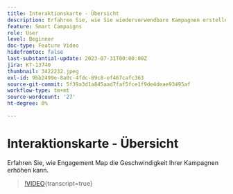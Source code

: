 ```yaml
---
title: Interaktionskarte - Übersicht
description: Erfahren Sie, wie Sie wiederverwendbare Kampagnen erstellen und die Geschwindigkeit mithilfe von Interaktionszuordnung erhöhen
feature: Smart Campaigns
role: User
level: Beginner
doc-type: Feature Video
hidefromtoc: false
last-substantial-update: 2023-07-31T00:00:00Z
jira: KT-13740
thumbnail: 3422232.jpeg
exl-id: 9bb2499e-8a0c-4fdc-89c8-ef467cafc363
source-git-commit: 5f39a3d1a845aad7faf5fce1f9de4deae93495af
workflow-type: tm+mt
source-wordcount: '27'
ht-degree: 0%

---
```


# Interaktionskarte - Übersicht

Erfahren Sie, wie Engagement Map die Geschwindigkeit Ihrer Kampagnen erhöhen kann.

>[!VIDEO](https://video.tv.adobe.com/v/3422232/?learn=on){transcript=true}
